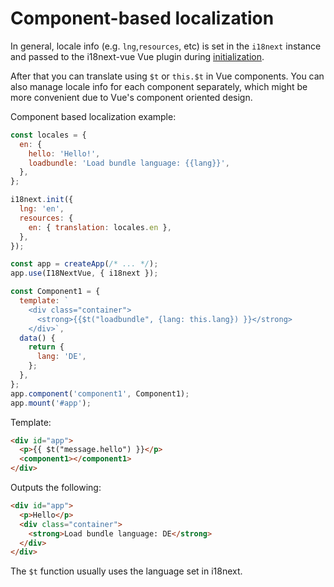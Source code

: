 # Component-based localization

In general, locale info (e.g. `lng`,`resources`, etc) is set in the `i18next` instance and passed to the i18next-vue Vue plugin during [initialization](./started.md#setup).

After that you can translate using `$t` or `this.$t` in Vue components. You can also manage locale info for each component separately, which might be more convenient due to Vue's component oriented design.

Component based localization example:

```js
const locales = {
  en: {
    hello: 'Hello!',
    loadbundle: 'Load bundle language: {{lang}}',
  },
};

i18next.init({
  lng: 'en',
  resources: {
    en: { translation: locales.en },
  },
});

const app = createApp(/* ... */);
app.use(I18NextVue, { i18next });

const Component1 = {
  template: `
    <div class="container">
      <strong>{{$t("loadbundle", {lang: this.lang}) }}</strong>
    </div>`,
  data() {
    return {
      lang: 'DE',
    };
  },
};
app.component('component1', Component1);
app.mount('#app');
```

Template:

```html
<div id="app">
  <p>{{ $t("message.hello") }}</p>
  <component1></component1>
</div>
```

Outputs the following:

```html
<div id="app">
  <p>Hello</p>
  <div class="container">
    <strong>Load bundle language: DE</strong>
  </div>
</div>
```

The `$t` function usually uses the language set in i18next.
